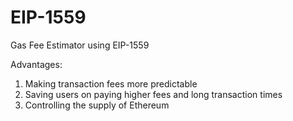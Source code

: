 # EIP-1559
Gas Fee Estimator using EIP-1559

Advantages: 
1) Making transaction fees more predictable
2) Saving users on paying higher fees and long transaction times
3) Controlling the supply of Ethereum

